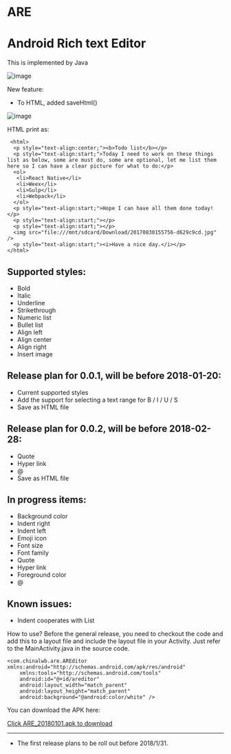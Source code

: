 # ARE
Android Rich text Editor
===================

This is implemented by Java

 ![image](https://github.com/chinalwb/are/blob/master/ARE/demo/demo2.gif)
 
New feature:
* To HTML, added saveHtml()

 ![image](https://github.com/chinalwb/are/blob/master/ARE/demo/saveHtml.png)

 HTML print as:
```
 <html>
  <p style="text-align:center;"><b>Todo list</b></p> 
  <p style="text-align:start;">Today I need to work on these things list as below, some are must do, some are optional, let me list them here so I can have a clear picture for what to do:</p> 
  <ol> 
   <li>React Native</li> 
   <li>Weex</li> 
   <li>Gulp</li> 
   <li>Webpack</li> 
  </ol> 
  <p style="text-align:start;">Hope I can have all them done today!</p> 
  <p style="text-align:start;"></p> 
  <p style="text-align:start;"></p> 
  <img src="file:///mnt/sdcard/Download/20170830155756-d629c9cd.jpg" />
  <p style="text-align:start;"><i>Have a nice day.</i></p> 
</html>
```

Supported styles:
------------------
* Bold
* Italic
* Underline
* Strikethrough
* Numeric list
* Bullet list
* Align left
* Align center
* Align right
* Insert image

Release plan for 0.0.1, will be before 2018-01-20:
-----------------
* Current supported styles
* Add the support for selecting a text range for B / I / U / S
* Save as HTML file

Release plan for 0.0.2, will be before 2018-02-28:
-----------------
* Quote
* Hyper link
* @
* Save as HTML file

In progress items:
-----------------
* Background color
* Indent right
* Indent left
* Emoji icon
* Font size
* Font family
* Quote
* Hyper link
* Foreground color
* @

Known issues:
-----------------
* Indent cooperates with List

How to use?
Before the general release, you need to checkout the code and add this to a layout file and include the layout file in your Activity. Just refer to the MainActivity.java in the source code.
```
<com.chinalwb.are.AREditor xmlns:android="http://schemas.android.com/apk/res/android"
    xmlns:tools="http://schemas.android.com/tools"
    android:id="@+id/areditor"
    android:layout_width="match_parent"
    android:layout_height="match_parent"
    android:background="@android:color/white" />
```
You can download the APK here:

[Click ARE_20180101.apk to download](https://github.com/chinalwb/are/blob/master/ARE/demo/ARE_20180101.apk)

-------------------
* The first release plans to be roll out before 2018/1/31.
